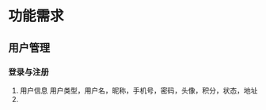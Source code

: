 # 功能需求
## 用户管理
###  登录与注册
1. 用户信息
用户类型，用户名，昵称，手机号，密码，头像，积分，状态，地址
2. 

<!--stackedit_data:
eyJoaXN0b3J5IjpbMTU4MTE2ODE0MiwtMTA2NjUxNTU5MiwtMj
A4ODc0NjYxMl19
-->